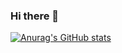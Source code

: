  ### Hi there 👋
 
[![Anurag's GitHub stats](https://github-readme-stats.vercel.app/api?username=thecoder714&show_icons=true&theme=onedark)](https://github.com/anuraghazra/github-readme-stats)

